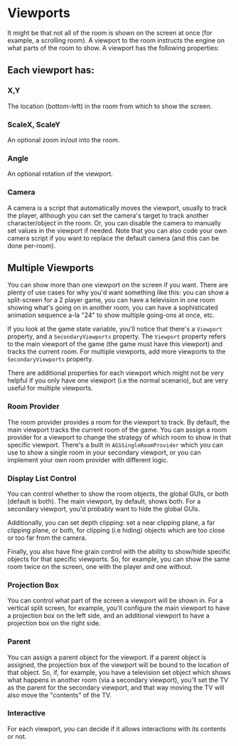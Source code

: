 # Viewports

It might be that not all of the room is shown on the screen at once (for example, a scrolling room). A viewport to the room instructs the engine on what parts of the room to show. A viewport has the following properties:

## Each viewport has:

### X,Y

The location (bottom-left) in the room from which to show the screen.

### ScaleX, ScaleY

An optional zoom in/out into the room.

### Angle

An optional rotation of the viewport.

### Camera

A camera is a script that automatically moves the viewport, usually to track the player, although you can set the camera's target to track another character/object in the room. Or, you can disable the camera to manually set values in the viewport if needed. Note that you can also code your own camera script if you want to replace the default camera (and this can be done per-room).

## Multiple Viewports

You can show more than one viewport on the screen if you want. There are plenty of use cases for why you'd want something like this: you can show a split-screen for a 2 player game, you can have a television in one room showing what's going on in another room, you can have a sophisticated animation sequence a-la "24" to show multiple going-ons at once, etc.

If you look at the game state variable, you'll notice that there's a `Viewport` property, and a `SecondaryViewports` property. The `Viewport` property refers to the main viewport of the game (the game must have this viewport) and tracks the current room. For multiple viewports, add more viewports to the `SecondaryViewports` property.

There are additional properties for each viewport which might not be very helpful if you only have one viewport (i.e the normal scenario), but are very useful for multiple viewports.

### Room Provider

The room provider provides a room for the viewport to track. 
By default, the main viewport tracks the current room of the game.
You can assign a room provider for a viewport to change the strategy of which room to show in that specific viewport. There's a built in `AGSSingleRoomProvider` which you can
use to show a single room in your secondary viewport, or you can implement your own room provider with different logic. 

### Display List Control

You can control whether to show the room objects, the global GUIs, or both (default is both). The main viewport, by default, shows both. 
For a secondary viewport, you'd probably want to hide the global GUIs.

Additionally, you can set depth clipping: set a near clipping plane, a far clipping plane, or both, for clipping (i.e hiding) objects which are too close or too far from the camera.

Finally, you also have fine grain control with the ability to show/hide specific objects for that specific viewports. So, for example, you can show the same room twice on the screen, one with the player and one without.

### Projection Box

You can control what part of the screen a viewport will be shown in. For a vertical split screen, for example, you'll configure the main viewport to have a projection box on the left side, and an additional viewport to have a projection box on the right side.

### Parent

You can assign a parent object for the viewport. If a parent object is assigned, the projection box of the viewport will be bound to the location of that object. So, if, for example, you have a television set object which shows what happens in another room (via a secondary viewport), you'll set the TV as the parent for the secondary viewport, and that way moving the TV will also move the "contents" of the TV.

### Interactive

For each viewport, you can decide if it allows interactions with its contents or not.